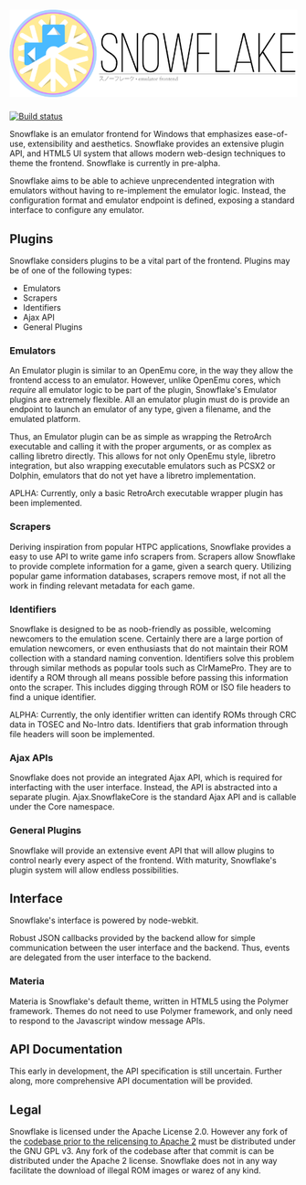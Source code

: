 ![Snowflake](branding/Snowflake-Banner-Katakana-256.png) 
=========
[![Build status](https://ci.appveyor.com/api/projects/status/mhei9fdtja5j04kk)](https://ci.appveyor.com/project/RonnChyran/snowflake)


Snowflake is an emulator frontend for Windows that emphasizes ease-of-use, extensibility and aesthetics. Snowflake provides an extensive plugin API, and HTML5 UI system that allows modern web-design techniques to theme the frontend. Snowflake is currently in pre-alpha. 

Snowflake aims to be able to achieve unprecendented integration with emulators without having to re-implement the emulator logic. Instead, the configuration format and emulator endpoint is defined, exposing a standard interface to configure any emulator. 

Plugins
-------
Snowflake considers plugins to be a vital part of the frontend. 
Plugins may be of one of the following types:
  * Emulators
  * Scrapers
  * Identifiers
  * Ajax API
  * General Plugins
  
### Emulators
An Emulator plugin is similar to an OpenEmu core, in the way they allow the frontend access to an emulator. However, unlike OpenEmu cores, which _require_ all emulator logic to be part of the plugin, Snowflake's Emulator plugins are extremely flexible. All an emulator plugin must do is provide an endpoint to launch an emulator of any type, given a filename, and the emulated platform. 

Thus, an Emulator plugin can be as simple as wrapping the RetroArch executable and calling it with the proper arguments, or as complex as calling libretro directly. This allows for not only OpenEmu style, libretro integration, but also wrapping executable emulators such as PCSX2 or Dolphin, emulators that do not yet have a libretro implementation. 

APLHA: Currently, only a basic RetroArch executable wrapper plugin has been implemented. 

### Scrapers
Deriving inspiration from popular HTPC applications, Snowflake provides a easy to use API to write game info scrapers from. Scrapers allow Snowflake to provide complete information for a game, given a search query. Utilizing popular game information databases, scrapers remove most, if not all the work in finding relevant metadata for each game.

### Identifiers
Snowflake is designed to be as noob-friendly as possible, welcoming newcomers to the emulation scene. Certainly there are a large portion of emulation newcomers, or even enthusiasts that do not maintain their ROM collection with a standard naming convention. Identifiers solve this problem through similar methods as popular tools such as ClrMamePro. They are to identify a ROM through all means possible before passing this information onto the scraper. This includes digging through ROM or ISO file headers to find a unique identifier. 

ALPHA: Currently, the only identifier written can identify ROMs through CRC data in TOSEC and No-Intro dats. Identifiers that grab information through file headers will soon be implemented.

### Ajax APIs
Snowflake does not provide an integrated Ajax API, which is required for interfacting with the user interface. Instead, the API is abstracted into a separate plugin. Ajax.SnowflakeCore is the standard Ajax API and is callable under the Core namespace.

### General Plugins
Snowflake will provide an extensive event API that will allow plugins to control nearly every aspect of the frontend. With maturity, Snowflake's plugin system will allow endless possibilities.

Interface
---------
Snowflake's interface is powered by node-webkit.

Robust JSON callbacks provided by the backend allow for simple communication between the user interface and the backend. Thus, events are delegated from the user interface to the backend.


### Materia
Materia is Snowflake's default theme, written in HTML5 using the Polymer framework. Themes do not need to use Polymer framework, and only need to respond to the Javascript window message APIs.

API Documentation
-----------------
This early in development, the API specification is still uncertain. Further along, more comprehensive API documentation will be provided.

Legal
-----
Snowflake is licensed under the Apache License 2.0. However any fork of the [codebase prior to the relicensing to Apache 2](https://github.com/snowflake-frontend/snowflake/commit/b0286553ec0887ce406420827a2ba0c20aa78117#diff-d41d8cd98f00b204e9800998ecf8427e) must be distributed under the GNU GPL v3. Any fork of the codebase after that commit is can be distributed under the Apache 2 license. Snowflake does not in any way facilitate the download of illegal ROM images or warez of any kind. 
